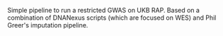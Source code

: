 Simple pipeline to run a restricted GWAS on UKB RAP. Based on a combination of DNANexus scripts (which are focused on WES) and Phil Greer's imputation pipeline.
